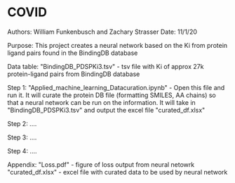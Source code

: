 # COVID

Authors: William Funkenbusch and Zachary Strasser
Date: 11/1/20

Purpose: This project creates a neural network based on the Ki from protein ligand pairs found in the BindingDB database

Data table: "BindingDB_PDSPKi3.tsv" - tsv file with Ki of approx 27k protein-ligand pairs from BindingDB database

Step 1:
"Applied_machine_learning_Datacuration.ipynb" - Open this file and run it. It will curate the protein DB file (formatting SMILES, AA chains) so that a neural network can be run on the information. It will take in "BindingDB_PDSPKi3.tsv" and output the excel file "curated_df.xlsx"

Step 2:
....

Step 3:
....

Step 4:
....


Appendix:
"Loss.pdf" - figure of loss output from neural netowrk
"curated_df.xlsx" - excel file with curated data to be used by neural network

